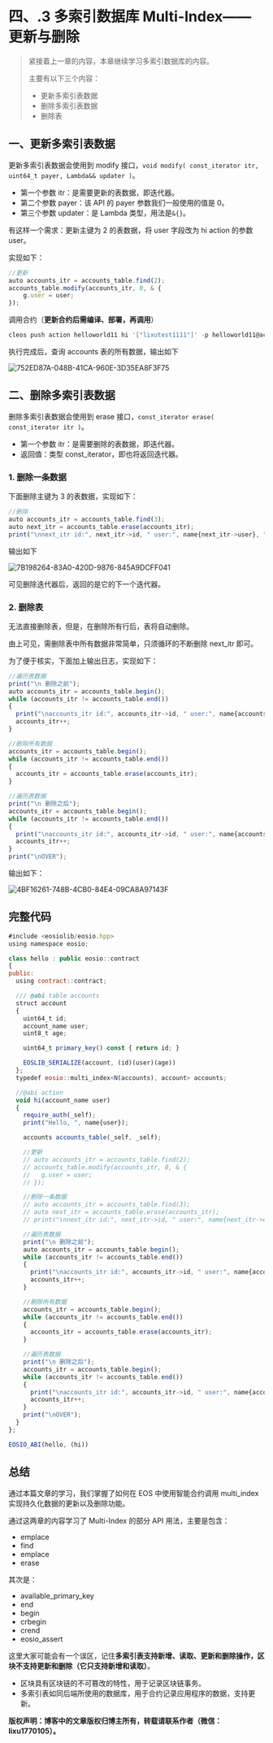# 四、.3 多索引数据库 Multi-Index——更新与删除

> 紧接着上一章的内容，本章继续学习多索引数据库的内容。
> 
> 主要有以下三个内容：
> 
> *   更新多索引表数据
> *   删除多索引表数据
> *   删除表

## 一、更新多索引表数据

更新多索引表数据会使用到 modify 接口，`void modify( const_iterator itr, uint64_t payer, Lambda&& updater )`。

*   第一个参数 itr：是需要更新的表数据，即迭代器。
*   第二个参数 payer：该 API 的 payer 参数我们一般使用的值是 0。
*   第三个参数 updater：是 Lambda 类型，用法是`&{}`。

有这样一个需求：更新主键为 2 的表数据，将 user 字段改为 hi action 的参数 user。

实现如下：

```js
//更新
auto accounts_itr = accounts_table.find(2);
accounts_table.modify(accounts_itr, 0, & {
    g.user = user;
});
```

调用合约（**更新合约后需编译、部署，再调用**）

```js
cleos push action helloworld11 hi '["lixutest1111"]' -p helloworld11@active
```

执行完成后，查询 accounts 表的所有数据，输出如下

![752ED87A-048B-41CA-960E-3D35EA8F3F75](img/252dc2cbc7c98dceabbe747c07a1f34d.jpg)

## 二、删除多索引表数据

删除多索引表数据会使用到 erase 接口，`const_iterator erase( const_iterator itr )`。

*   第一个参数 itr：是需要删除的表数据，即迭代器。
*   返回值：类型 const_iterator，即也将返回迭代器。

### 1\. 删除一条数据

下面删除主键为 3 的表数据，实现如下：

```js
//删除
auto accounts_itr = accounts_table.find(3);
auto next_itr = accounts_table.erase(accounts_itr);
print("\nnext_itr id:", next_itr->id, " user:", name{next_itr->user}, " age:", (uint64_t)next_itr->age, "\n");
```

输出如下

![7B198264-83A0-420D-9876-845A9DCFF041](img/48696af7e0471acb0b36bcad09da7826.jpg)

可见删除迭代器后，返回的是它的下一个迭代器。

### 2\. 删除表

无法直接删除表，但是，在删除所有行后，表将自动删除。

由上可见，需删除表中所有数据非常简单，只须循环的不断删除 next_itr 即可。

为了便于核实，下面加上输出日志，实现如下：

```js
//遍历表数据
print("\n 删除之前");
auto accounts_itr = accounts_table.begin();
while (accounts_itr != accounts_table.end())
{
  print("\naccounts_itr id:", accounts_itr->id, " user:", name{accounts_itr->user}, " age:", (uint64_t)accounts_itr->age);
  accounts_itr++;
}

//删除所有数据
accounts_itr = accounts_table.begin();
while (accounts_itr != accounts_table.end())
{
  accounts_itr = accounts_table.erase(accounts_itr);
}

//遍历表数据
print("\n 删除之后");
accounts_itr = accounts_table.begin();
while (accounts_itr != accounts_table.end())
{
  print("\naccounts_itr id:", accounts_itr->id, " user:", name{accounts_itr->user}, " age:", (uint64_t)accounts_itr->age);
  accounts_itr++;
}
print("\nOVER");
```

输出如下：

![4BF16261-748B-4CB0-84E4-09CA8A97143F](img/e681b5366c9333b192df69fac09e8f13.jpg)

## 完整代码

```js
#include <eosiolib/eosio.hpp>
using namespace eosio;

class hello : public eosio::contract
{
public:
  using contract::contract;

  /// @abi table accounts
  struct account
  {
    uint64_t id;
    account_name user;
    uint8_t age;

    uint64_t primary_key() const { return id; }

    EOSLIB_SERIALIZE(account, (id)(user)(age))
  };
  typedef eosio::multi_index<N(accounts), account> accounts;

  //@abi action
  void hi(account_name user)
  {
    require_auth(_self);
    print("Hello, ", name{user});

    accounts accounts_table(_self, _self);

    //更新
    // auto accounts_itr = accounts_table.find(2);
    // accounts_table.modify(accounts_itr, 0, & {
    //   g.user = user;
    // });

    //删除一条数据
    // auto accounts_itr = accounts_table.find(3);
    // auto next_itr = accounts_table.erase(accounts_itr);
    // print("\nnext_itr id:", next_itr->id, " user:", name{next_itr->user}, " age:", (uint64_t)next_itr->age, "\n");

    //遍历表数据
    print("\n 删除之前");
    auto accounts_itr = accounts_table.begin();
    while (accounts_itr != accounts_table.end())
    {
      print("\naccounts_itr id:", accounts_itr->id, " user:", name{accounts_itr->user}, " age:", (uint64_t)accounts_itr->age);
      accounts_itr++;
    }

    //删除所有数据
    accounts_itr = accounts_table.begin();
    while (accounts_itr != accounts_table.end())
    {
      accounts_itr = accounts_table.erase(accounts_itr);
    }

    //遍历表数据
    print("\n 删除之后");
    accounts_itr = accounts_table.begin();
    while (accounts_itr != accounts_table.end())
    {
      print("\naccounts_itr id:", accounts_itr->id, " user:", name{accounts_itr->user}, " age:", (uint64_t)accounts_itr->age);
      accounts_itr++;
    }
    print("\nOVER");
  }
};

EOSIO_ABI(hello, (hi))
```

## 总结

通过本篇文章的学习，我们掌握了如何在 EOS 中使用智能合约调用 multi_index 实现持久化数据的更新以及删除功能。

通过这两章的内容学习了 Multi-Index 的部分 API 用法，主要是包含：

*   emplace
*   find
*   emplace
*   erase

其次是：

*   available_primary_key
*   end
*   begin
*   crbegin
*   crend
*   eosio_assert

这里大家可能会有一个误区，记住**多索引表支持新增、读取、更新和删除操作，区块不支持更新和删除（它只支持新增和读取）**。

*   区块具有区块链的不可篡改的特性，用于记录区块链事务。
*   多索引表如同后端所使用的数据库，用于合约记录应用程序的数据，支持更新。

**版权声明：博客中的文章版权归博主所有，转载请联系作者（微信：lixu1770105）。**